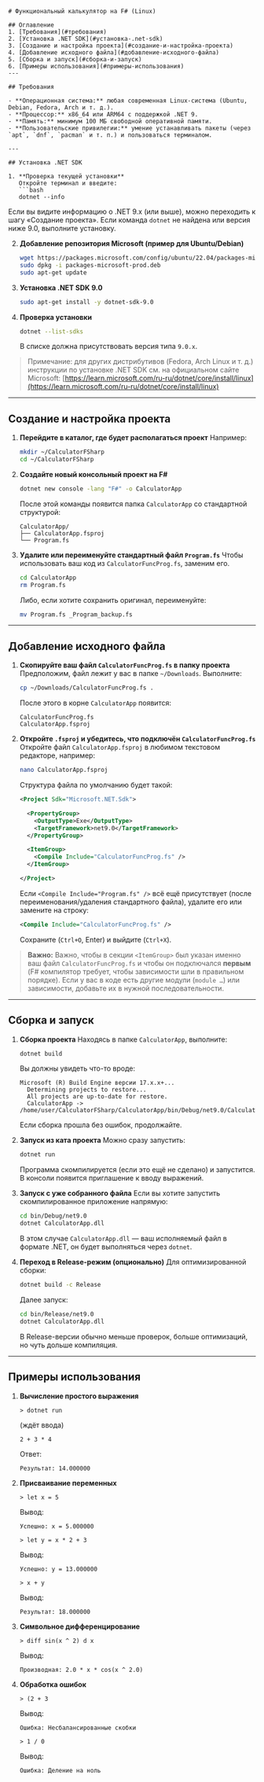 ````
# Функциональный калькулятор на F# (Linux)

## Оглавление
1. [Требования](#требования)  
2. [Установка .NET SDK](#установка-.net-sdk)  
3. [Создание и настройка проекта](#создание-и-настройка-проекта)  
4. [Добавление исходного файла](#добавление-исходного-файла)  
5. [Сборка и запуск](#сборка-и-запуск)  
6. [Примеры использования](#примеры-использования)  
---

## Требования

- **Операционная система:** любая современная Linux-система (Ubuntu, Debian, Fedora, Arch и т. д.).  
- **Процессор:** x86_64 или ARM64 с поддержкой .NET 9.  
- **Память:** минимум 100 МБ свободной оперативной памяти.  
- **Пользовательские привилегии:** умение устанавливать пакеты (через `apt`, `dnf`, `pacman` и т. п.) и пользоваться терминалом.  

---

## Установка .NET SDK

1. **Проверка текущей установки**  
   Откройте терминал и введите:
   ```bash
   dotnet --info
````

Если вы видите информацию о .NET 9.x (или выше), можно переходить к шагу «Создание проекта».
Если команда `dotnet` не найдена или версия ниже 9.0, выполните установку.

2. **Добавление репозитория Microsoft (пример для Ubuntu/Debian)**

   ```bash
   wget https://packages.microsoft.com/config/ubuntu/22.04/packages-microsoft-prod.deb -O packages-microsoft-prod.deb
   sudo dpkg -i packages-microsoft-prod.deb
   sudo apt-get update
   ```

3. **Установка .NET SDK 9.0**

   ```bash
   sudo apt-get install -y dotnet-sdk-9.0
   ```

4. **Проверка установки**

   ```bash
   dotnet --list-sdks
   ```

   В списке должна присутствовать версия типа `9.0.x`.

> Примечание: для других дистрибутивов (Fedora, Arch Linux и т. д.) инструкции по установке .NET SDK см. на официальном сайте Microsoft:
> [https://learn.microsoft.com/ru-ru/dotnet/core/install/linux](https://learn.microsoft.com/ru-ru/dotnet/core/install/linux)

---

## Создание и настройка проекта

1. **Перейдите в каталог, где будет располагаться проект**
   Например:

   ```bash
   mkdir ~/CalculatorFSharp
   cd ~/CalculatorFSharp
   ```

2. **Создайте новый консольный проект на F#**

   ```bash
   dotnet new console -lang "F#" -o CalculatorApp
   ```

   После этой команды появится папка `CalculatorApp` со стандартной структурой:

   ```
   CalculatorApp/
   ├── CalculatorApp.fsproj
   └── Program.fs
   ```

3. **Удалите или переименуйте стандартный файл `Program.fs`**
   Чтобы использовать ваш код из `CalculatorFuncProg.fs`, заменим его.

   ```bash
   cd CalculatorApp
   rm Program.fs
   ```

   Либо, если хотите сохранить оригинал, переименуйте:

   ```bash
   mv Program.fs _Program_backup.fs
   ```

---

## Добавление исходного файла

1. **Скопируйте ваш файл `CalculatorFuncProg.fs` в папку проекта**
   Предположим, файл лежит у вас в папке `~/Downloads`. Выполните:

   ```bash
   cp ~/Downloads/CalculatorFuncProg.fs .
   ```

   После этого в корне `CalculatorApp` появится:

   ```
   CalculatorFuncProg.fs
   CalculatorApp.fsproj
   ```

2. **Откройте `.fsproj` и убедитесь, что подключён `CalculatorFuncProg.fs`**
   Откройте файл `CalculatorApp.fsproj` в любимом текстовом редакторе, например:

   ```bash
   nano CalculatorApp.fsproj
   ```

   Структура файла по умолчанию будет такой:

   ```xml
   <Project Sdk="Microsoft.NET.Sdk">

     <PropertyGroup>
       <OutputType>Exe</OutputType>
       <TargetFramework>net9.0</TargetFramework>
     </PropertyGroup>

     <ItemGroup>
       <Compile Include="CalculatorFuncProg.fs" />
     </ItemGroup>

   </Project>
   ```

   Если `<Compile Include="Program.fs" />` всё ещё присутствует (после переименования/удаления стандартного файла), удалите его или замените на строку:

   ```xml
   <Compile Include="CalculatorFuncProg.fs" />
   ```

   Сохраните (`Ctrl+O`, Enter) и выйдите (`Ctrl+X`).

> **Важно:** Важно, чтобы в секции `<ItemGroup>` был указан именно ваш файл `CalculatorFuncProg.fs` и чтобы он подключался **первым** (F# компилятор требует, чтобы зависимости шли в правильном порядке). Если у вас в коде есть другие модули (`module …`) или зависимости, добавьте их в нужной последовательности.

---

## Сборка и запуск

1. **Сборка проекта**
   Находясь в папке `CalculatorApp`, выполните:

   ```bash
   dotnet build
   ```

   Вы должны увидеть что-то вроде:

   ```
   Microsoft (R) Build Engine версии 17.x.x+...
     Determining projects to restore...
     All projects are up-to-date for restore.
     CalculatorApp -> /home/user/CalculatorFSharp/CalculatorApp/bin/Debug/net9.0/CalculatorApp.dll
   ```

   Если сборка прошла без ошибок, продолжайте.

2. **Запуск из ката проекта**
   Можно сразу запустить:

   ```bash
   dotnet run
   ```

   Программа скомпилируется (если это ещё не сделано) и запустится. В консоли появится приглашение к вводу выражений.

3. **Запуск с уже собранного файла**
   Если вы хотите запустить скомпилированное приложение напрямую:

   ```bash
   cd bin/Debug/net9.0
   dotnet CalculatorApp.dll
   ```

   В этом случае `CalculatorApp.dll` — ваш исполняемый файл в формате .NET, он будет выполняться через `dotnet`.

4. **Переход в Release-режим (опционально)**
   Для оптимизированной сборки:

   ```bash
   dotnet build -c Release
   ```

   Далее запуск:

   ```bash
   cd bin/Release/net9.0
   dotnet CalculatorApp.dll
   ```

   В Release-версии обычно меньше проверок, больше оптимизаций, но чуть дольше компиляция.

---

## Примеры использования

1. **Вычисление простого выражения**

   ```
   > dotnet run
   ```

   (ждёт ввода)

   ```
   2 + 3 * 4
   ```

   Ответ:

   ```
   Результат: 14.000000
   ```

2. **Присваивание переменных**

   ```
   > let x = 5
   ```

   Вывод:

   ```
   Успешно: x = 5.000000
   ```

   ```
   > let y = x * 2 + 3
   ```

   Вывод:

   ```
   Успешно: y = 13.000000
   ```

   ```
   > x + y
   ```

   Вывод:

   ```
   Результат: 18.000000
   ```

3. **Символьное дифференцирование**

   ```
   > diff sin(x ^ 2) d x
   ```

   Вывод:

   ```
   Производная: 2.0 * x * cos(x ^ 2.0)
   ```

4. **Обработка ошибок**

   ```
   > (2 + 3
   ```

   Вывод:

   ```
   Ошибка: Несбалансированные скобки
   ```

   ```
   > 1 / 0
   ```

   Вывод:

   ```
   Ошибка: Деление на ноль
   ```



